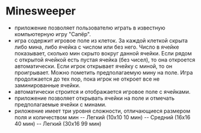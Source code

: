 # Minesweeper
- приложение позволяет пользователю играть в известную компьютерную игру "Сапёр".
- игра содержит игровое поле из клеток. За каждой клеткой скрыта либо мина, либо ячейка с числом или без него. Число в ячейке показывает, сколько мин скрыто вокруг данной ячейки. Если рядом с открытой ячейкой есть пустая ячейка (без чисел), то она откроется автоматически. Если игрок открывает ячейку с миной, то он проигрывает. Можно пометить предполагаемую мину на поле. Игра продолжается до тех пор, пока игрок не откроет все не заминированные ячейки.
- автоматически строится и отображается игровое поле с ячейками.
- приложение позволяет открывать ячейки на поле и отмечать предполагаемые ячейки с минами.
- риложение имеет три уровня сложности, отличающиеся размером поля и количеством мин
-- Легкий (10х10 10 мин)
-- Средний (16х16 40 мин)
-- Легкий (30х16 99 мин)
